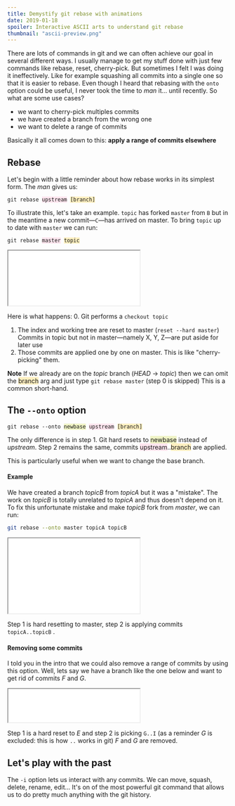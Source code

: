 ```yaml
---
title: Demystify git rebase with animations
date: 2019-01-18
spoiler: Interactive ASCII arts to understand git rebase
thumbnail: "ascii-preview.png"
---
```



There are lots of commands in git and we can often achieve our goal in several different ways. I usually manage to get my stuff done with just few commands like rebase, reset, cherry-pick. But sometimes I felt I was doing it ineffectively. Like for example squashing all commits into a single one so that it is easier to rebase. 
Even though I heard that rebasing with the `onto` option could be useful, I never took the time to _man_ it... until recently. 
So what are some use cases?
- we want to cherry-pick multiples commits
- we have created a branch from the wrong one
- we want to delete a range of commits
 
Basically it all comes down to this: **apply a range of commits elsewhere** 


## Rebase

Let's begin with a little reminder about how rebase works in its simplest form. 
The _man_ gives us:

<!-- ```
git rebase upstream [branch]
``` -->

<pre class="language-text">
<code class="language-text">git rebase <span style="background:#ffe5ee">upstream</span> <span style="background:#ffefc0">[branch]</span></code>
</pre>

To illustrate this, let's take an example. `topic` has forked `master` from `B` but in the meantime a new commit—`C`—has arrived on master. To bring `topic` up to date with `master` we can run:

<pre class="language-text">
<code class="language-text">git rebase <span style="background:#ffe5ee">master</span> <span style="background:#ffefc0">topic</span></code>
</pre>



<iframe style="height:125px" scrolling="no" src="/git-rebase-figure1/"></iframe>


Here is what happens:
0. Git performs a `checkout topic`
1. The index and working tree are reset to master (`reset --hard master`) Commits in topic but not in master—namely X, Y, Z—are put aside for later use
2. Those commits are applied one by one on master. This is like "cherry-picking" them.


**Note** If we already are on the _topic_ branch (_HEAD_ → _topic_) then we can omit the <span style="background:#ffefc0">branch</span> arg and just type `git rebase master` (step 0 is skipped) This is a common short-hand.


## The `--onto` option


<!-- ```
git rebase --onto newbase upstream [branch]
``` -->

<pre class="language-text">
<code class="language-text">git rebase --onto <span style="background:#eff3c5">newbase</span> <span style="background:#ffe5ee">upstream</span> <span style="background:#ffefc0">[branch]</span></code>
</pre>

The only difference is in step 1. Git hard resets to <span style="background:#eff3c5">newbase</span> instead of _upstream_.
Step 2 remains the same, commits <span style="background:#ffe5ee">upstream</span>..<span style="background:#ffefc0">branch</span> are applied. 

This is particularly useful when we want to change the base branch.


#### Example

We have created a branch _topicB_ from _topicA_  but it was a "mistake". The work on _topicB_ is totally unrelated to _topicA_ and thus doesn't depend on it. 
To fix this unfortunate mistake and make _topicB_ fork from _master_, we can run:
```sh
git rebase --onto master topicA topicB
```

<iframe style="height:171px" scrolling="no" src="/git-rebase-figure2/"></iframe>

Step 1 is hard resetting to master, step 2 is applying commits `topicA..topicB` .


#### Removing some commits

I told you in the intro that we could also remove a range of commits by using this option.
Well, lets say we have a branch like the one below and want to get rid of commits _F_ and _G_. 

<iframe style="height:76px" scrolling="no" src="/git-rebase-figure3/"></iframe>



Step 1 is a hard reset to _E_ and step 2 is picking `G..I`
(as a reminder _G_ is excluded: this is how `..` works in git)
_F_ and _G_ are removed.


## Let's play with the past
The `-i` option lets us interact with any commits. We can move, squash, delete, rename, edit... It's on of the most powerful git command that allows us to do pretty much anything with the git history.
